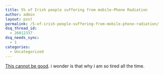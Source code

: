 ```yaml
---
title: 5% of Irish people suffering from mobile-Phone Radiation
author: admin
layout: post
permalink: /5-of-irish-people-suffering-from-mobile-phone-radiation/
dsq_thread_id:
  - 26012337
dsq_needs_sync:
  - 1
categories:
  - Uncategorized
---
```

[This cannot be good][1]. i wonder is that why i am so tired all the time.

 [1]: http://212.2.162.45/news/story.asp?j=163115448&p=y63yy63zx&n=163116326